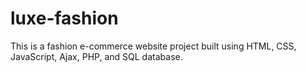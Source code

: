 # luxe-fashion
This is a fashion e-commerce website project built using HTML, CSS, JavaScript, Ajax, PHP, and SQL database.
